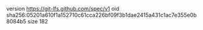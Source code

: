 version https://git-lfs.github.com/spec/v1
oid sha256:05201a610f1a152710c61cca226bf09f3b1dae2415a431c1ac7e355e0b8084b5
size 182
